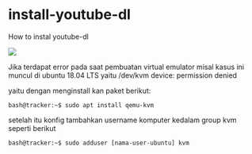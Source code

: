 # install-youtube-dl
How to instal youtube-dl

<img src="https://github.com/moeslimdecoded/install-youtube-dl/blob/master/install-youtube-dl.png">

Jika terdapat error pada saat pembuatan virtual emulator misal kasus ini muncul di ubuntu 18.04 LTS yaitu
/dev/kvm device: permission denied

yaitu dengan menginstall kan paket berikut:
```
bash@tracker:~$ sudo apt install qemu-kvm
```
setelah itu konfig tambahkan username komputer kedalam group kvm seperti berikut
```
bash@tracker:~$ sudo adduser [nama-user-ubuntu] kvm
```
